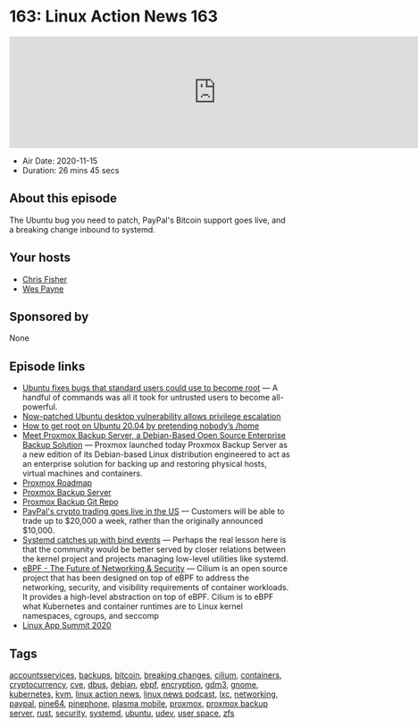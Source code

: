 # 163: Linux Action News 163

<iframe src="https://player.fireside.fm/v2/DAcK9LdX+Ycwx7JeC?theme=dark" width="740" height="200" frameborder="0" scrolling="no"></iframe>

* Air Date: 2020-11-15
* Duration: 26 mins 45 secs

## About this episode

The Ubuntu bug you need to patch, PayPal's Bitcoin support goes live, and a breaking change inbound to systemd.

## Your hosts
* [Chris Fisher](https://linuxactionnews.com/hosts/chris)
* [Wes Payne](https://linuxactionnews.com/hosts/wes)

## Sponsored by

None



## Episode links

  * [Ubuntu fixes bugs that standard users could use to become root](https://arstechnica.com/information-technology/2020/11/ubuntu-fixes-bugs-that-standard-users-could-use-to-become-root/ "Ubuntu fixes bugs that standard users could use to become root") — A handful of commands was all it took for untrusted users to become all-powerful.
  * [Now-patched Ubuntu desktop vulnerability allows privilege escalation](https://www.theregister.com/2020/11/11/ubuntu_desktop_vulnerability_allows_privilege/ "Now-patched Ubuntu desktop vulnerability allows privilege escalation")
  * [How to get root on Ubuntu 20.04 by pretending nobody’s /home](https://securitylab.github.com/research/Ubuntu-gdm3-accountsservice-LPE "How to get root on Ubuntu 20.04 by pretending nobody’s /home")
  * [Meet Proxmox Backup Server, a Debian-Based Open Source Enterprise Backup Solution](https://9to5linux.com/meet-proxmox-backup-server-a-debian-based-open-source-enterprise-backup-solution "Meet Proxmox Backup Server, a Debian-Based Open Source Enterprise Backup Solution") — Proxmox launched today Proxmox Backup Server as a new edition of its Debian-based Linux distribution engineered to act as an enterprise solution for backing up and restoring physical hosts, virtual machines and containers.
  * [Proxmox Roadmap](https://pbs.proxmox.com/wiki/index.php/Roadmap "Proxmox Roadmap")
  * [Proxmox Backup Server](https://www.proxmox.com/en/proxmox-backup-server "Proxmox Backup Server")
  * [Proxmox Backup Git Repo](https://git.proxmox.com/?p=proxmox-backup.git;a=summary "Proxmox Backup Git Repo")
  * [PayPal's crypto trading goes live in the US](https://cointelegraph.com/news/paypal-s-crypto-goes-live-in-the-us "PayPal's crypto trading goes live in the US") — Customers will be able to trade up to $20,000 a week, rather than the originally announced $10,000.
  * [Systemd catches up with bind events](https://lwn.net/Articles/837033/ "Systemd catches up with bind events") — Perhaps the real lesson here is that the community would be better served by closer relations between the kernel project and projects managing low-level utilities like systemd. 
  * [eBPF - The Future of Networking & Security](https://cilium.io/blog/2020/11/10/ebpf-future-of-networking/ "eBPF - The Future of Networking & Security") — Cilium is an open source project that has been designed on top of eBPF to address the networking, security, and visibility requirements of container workloads. It provides a high-level abstraction on top of eBPF. Cilium is to eBPF what Kubernetes and container runtimes are to Linux kernel namespaces, cgroups, and seccomp
  * [Linux App Summit 2020](https://linuxappsummit.org/ "Linux App Summit 2020")



## Tags

[accountsservices](https://linuxactionnews.com/tags/accountsservices), [backups](https://linuxactionnews.com/tags/backups), [bitcoin](https://linuxactionnews.com/tags/bitcoin), [breaking changes](https://linuxactionnews.com/tags/breaking%20changes), [cilium](https://linuxactionnews.com/tags/cilium), [containers](https://linuxactionnews.com/tags/containers), [cryptocurrency](https://linuxactionnews.com/tags/cryptocurrency), [cve](https://linuxactionnews.com/tags/cve), [dbus](https://linuxactionnews.com/tags/dbus), [debian](https://linuxactionnews.com/tags/debian), [ebpf](https://linuxactionnews.com/tags/ebpf), [encryption](https://linuxactionnews.com/tags/encryption), [gdm3](https://linuxactionnews.com/tags/gdm3), [gnome](https://linuxactionnews.com/tags/gnome), [kubernetes](https://linuxactionnews.com/tags/kubernetes), [kvm](https://linuxactionnews.com/tags/kvm), [linux action news](https://linuxactionnews.com/tags/linux%20action%20news), [linux news podcast](https://linuxactionnews.com/tags/linux%20news%20podcast), [lxc](https://linuxactionnews.com/tags/lxc), [networking](https://linuxactionnews.com/tags/networking), [paypal](https://linuxactionnews.com/tags/paypal), [pine64](https://linuxactionnews.com/tags/pine64), [pinephone](https://linuxactionnews.com/tags/pinephone), [plasma mobile](https://linuxactionnews.com/tags/plasma%20mobile), [proxmox](https://linuxactionnews.com/tags/proxmox), [proxmox backup server](https://linuxactionnews.com/tags/proxmox%20backup%20server), [rust](https://linuxactionnews.com/tags/rust), [security](https://linuxactionnews.com/tags/security), [systemd](https://linuxactionnews.com/tags/systemd), [ubuntu](https://linuxactionnews.com/tags/ubuntu), [udev](https://linuxactionnews.com/tags/udev), [user space](https://linuxactionnews.com/tags/user%20space), [zfs](https://linuxactionnews.com/tags/zfs)